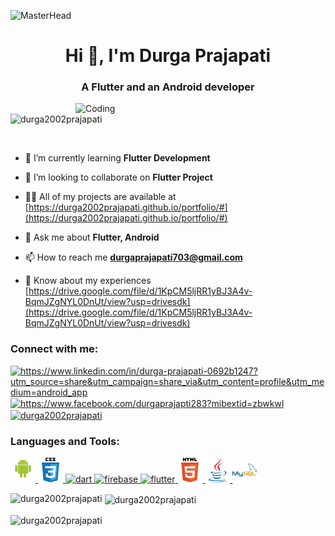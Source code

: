 ![MasterHead](https://www.chiefdisruptor.com/hubfs/Untitled%20design-1.gif)
<h1 align="center">Hi 👋, I'm Durga Prajapati</h1>
<h3 align="center">A Flutter and an Android developer</h3>
<img align="right" alt="Coding" width="400" src="https://user-images.githubusercontent.com/95478989/198955082-6e78ebb5-e1e4-49f9-8d32-6e5af3984dcd.gif">

<p align="left"> <img src="https://komarev.com/ghpvc/?username=durga2002prajapati&label=Profile%20views&color=0e75b6&style=flat" alt="durga2002prajapati" /> </p>

<p align="left"> <a href="https://twitter.com/" target="blank"><img src="https://img.shields.io/twitter/follow/?logo=twitter&style=for-the-badge" alt="" /></a> </p>

- 🌱 I’m currently learning **Flutter Development**

- 👯 I’m looking to collaborate on **Flutter Project**

- 👨‍💻 All of my projects are available at [https://durga2002prajapati.github.io/portfolio/#](https://durga2002prajapati.github.io/portfolio/#)

- 💬 Ask me about **Flutter, Android**

- 📫 How to reach me **durgaprajapati703@gmail.com**

- 📄 Know about my experiences [https://drive.google.com/file/d/1KpCM5ljRR1yBJ3A4v-BqmJZgNYL0DnUt/view?usp=drivesdk](https://drive.google.com/file/d/1KpCM5ljRR1yBJ3A4v-BqmJZgNYL0DnUt/view?usp=drivesdk)

<h3 align="left">Connect with me:</h3>
<p align="left">
<a href="https://linkedin.com/in/https://www.linkedin.com/in/durga-prajapati-0692b1247?utm_source=share&utm_campaign=share_via&utm_content=profile&utm_medium=android_app" target="blank"><img align="center" src="https://raw.githubusercontent.com/rahuldkjain/github-profile-readme-generator/master/src/images/icons/Social/linked-in-alt.svg" alt="https://www.linkedin.com/in/durga-prajapati-0692b1247?utm_source=share&utm_campaign=share_via&utm_content=profile&utm_medium=android_app" height="30" width="40" /></a>
<a href="https://fb.com/https://www.facebook.com/durgaprajapti283?mibextid=zbwkwl" target="blank"><img align="center" src="https://raw.githubusercontent.com/rahuldkjain/github-profile-readme-generator/master/src/images/icons/Social/facebook.svg" alt="https://www.facebook.com/durgaprajapti283?mibextid=zbwkwl" height="30" width="40" /></a>
<a href="https://instagram.com/durga2002prajapati" target="blank"><img align="center" src="https://raw.githubusercontent.com/rahuldkjain/github-profile-readme-generator/master/src/images/icons/Social/instagram.svg" alt="durga2002prajapati" height="30" width="40" /></a>
</p>

<h3 align="left">Languages and Tools:</h3>
<p align="left"> <a href="https://developer.android.com" target="_blank" rel="noreferrer"> <img src="https://raw.githubusercontent.com/devicons/devicon/master/icons/android/android-original-wordmark.svg" alt="android" width="40" height="40"/> </a> <a href="https://www.w3schools.com/css/" target="_blank" rel="noreferrer"> <img src="https://raw.githubusercontent.com/devicons/devicon/master/icons/css3/css3-original-wordmark.svg" alt="css3" width="40" height="40"/> </a> <a href="https://dart.dev" target="_blank" rel="noreferrer"> <img src="https://www.vectorlogo.zone/logos/dartlang/dartlang-icon.svg" alt="dart" width="40" height="40"/> </a> <a href="https://firebase.google.com/" target="_blank" rel="noreferrer"> <img src="https://www.vectorlogo.zone/logos/firebase/firebase-icon.svg" alt="firebase" width="40" height="40"/> </a> <a href="https://flutter.dev" target="_blank" rel="noreferrer"> <img src="https://www.vectorlogo.zone/logos/flutterio/flutterio-icon.svg" alt="flutter" width="40" height="40"/> </a> <a href="https://www.w3.org/html/" target="_blank" rel="noreferrer"> <img src="https://raw.githubusercontent.com/devicons/devicon/master/icons/html5/html5-original-wordmark.svg" alt="html5" width="40" height="40"/> </a> <a href="https://www.java.com" target="_blank" rel="noreferrer"> <img src="https://raw.githubusercontent.com/devicons/devicon/master/icons/java/java-original.svg" alt="java" width="40" height="40"/> </a> <a href="https://www.mysql.com/" target="_blank" rel="noreferrer"> <img src="https://raw.githubusercontent.com/devicons/devicon/master/icons/mysql/mysql-original-wordmark.svg" alt="mysql" width="40" height="40"/> </a> </p>

<p><img align="left" src="https://github-readme-stats.vercel.app/api/top-langs?username=durga2002prajapati&show_icons=true&locale=en&layout=compact" alt="durga2002prajapati" /></p>

<p>&nbsp;<img align="center" src="https://github-readme-stats.vercel.app/api?username=durga2002prajapati&show_icons=true&locale=en" alt="durga2002prajapati" /></p>

<p><img align="center" src="https://github-readme-streak-stats.herokuapp.com/?user=durga2002prajapati&" alt="durga2002prajapati" /></p>
